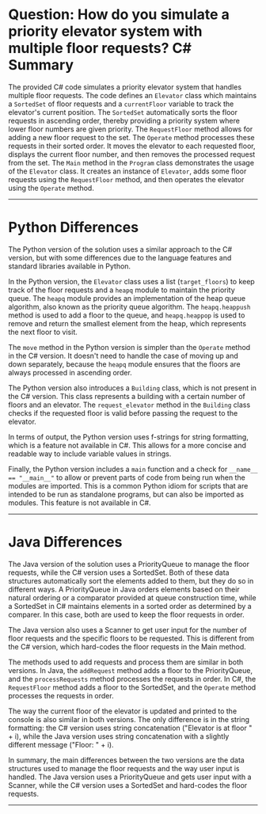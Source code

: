 # Question: How do you simulate a priority elevator system with multiple floor requests? C# Summary

The provided C# code simulates a priority elevator system that handles multiple floor requests. The code defines an `Elevator` class which maintains a `SortedSet` of floor requests and a `currentFloor` variable to track the elevator's current position. The `SortedSet` automatically sorts the floor requests in ascending order, thereby providing a priority system where lower floor numbers are given priority. The `RequestFloor` method allows for adding a new floor request to the set. The `Operate` method processes these requests in their sorted order. It moves the elevator to each requested floor, displays the current floor number, and then removes the processed request from the set. The `Main` method in the `Program` class demonstrates the usage of the `Elevator` class. It creates an instance of `Elevator`, adds some floor requests using the `RequestFloor` method, and then operates the elevator using the `Operate` method.

---

# Python Differences

The Python version of the solution uses a similar approach to the C# version, but with some differences due to the language features and standard libraries available in Python.

In the Python version, the `Elevator` class uses a list (`target_floors`) to keep track of the floor requests and a `heapq` module to maintain the priority queue. The `heapq` module provides an implementation of the heap queue algorithm, also known as the priority queue algorithm. The `heapq.heappush` method is used to add a floor to the queue, and `heapq.heappop` is used to remove and return the smallest element from the heap, which represents the next floor to visit.

The `move` method in the Python version is simpler than the `Operate` method in the C# version. It doesn't need to handle the case of moving up and down separately, because the `heapq` module ensures that the floors are always processed in ascending order.

The Python version also introduces a `Building` class, which is not present in the C# version. This class represents a building with a certain number of floors and an elevator. The `request_elevator` method in the `Building` class checks if the requested floor is valid before passing the request to the elevator.

In terms of output, the Python version uses f-strings for string formatting, which is a feature not available in C#. This allows for a more concise and readable way to include variable values in strings.

Finally, the Python version includes a `main` function and a check for `__name__ == "__main__"` to allow or prevent parts of code from being run when the modules are imported. This is a common Python idiom for scripts that are intended to be run as standalone programs, but can also be imported as modules. This feature is not available in C#.

---

# Java Differences

The Java version of the solution uses a PriorityQueue to manage the floor requests, while the C# version uses a SortedSet. Both of these data structures automatically sort the elements added to them, but they do so in different ways. A PriorityQueue in Java orders elements based on their natural ordering or a comparator provided at queue construction time, while a SortedSet in C# maintains elements in a sorted order as determined by a comparer. In this case, both are used to keep the floor requests in order.

The Java version also uses a Scanner to get user input for the number of floor requests and the specific floors to be requested. This is different from the C# version, which hard-codes the floor requests in the Main method.

The methods used to add requests and process them are similar in both versions. In Java, the `addRequest` method adds a floor to the PriorityQueue, and the `processRequests` method processes the requests in order. In C#, the `RequestFloor` method adds a floor to the SortedSet, and the `Operate` method processes the requests in order.

The way the current floor of the elevator is updated and printed to the console is also similar in both versions. The only difference is in the string formatting: the C# version uses string concatenation ("Elevator is at floor " + i), while the Java version uses string concatenation with a slightly different message ("Floor: " + i). 

In summary, the main differences between the two versions are the data structures used to manage the floor requests and the way user input is handled. The Java version uses a PriorityQueue and gets user input with a Scanner, while the C# version uses a SortedSet and hard-codes the floor requests.

---
